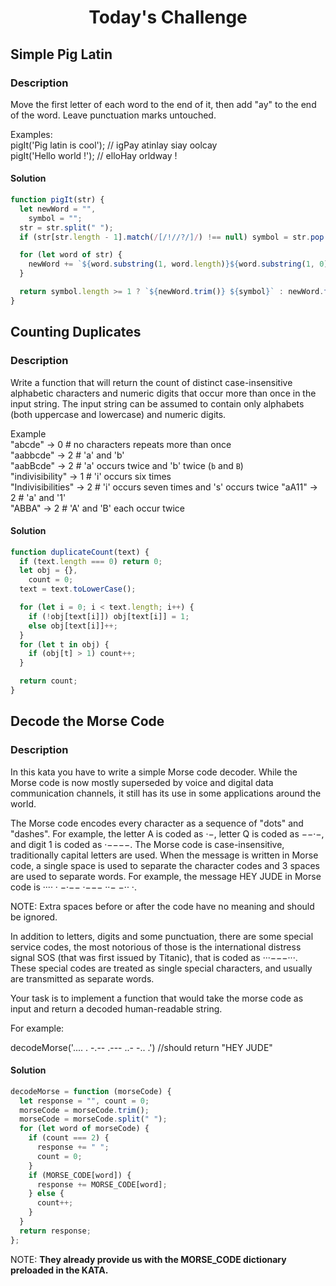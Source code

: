 # <center> Today's Challenge

## Simple Pig Latin

### Description

Move the first letter of each word to the end of it, then add "ay" to the end of the word. Leave punctuation marks untouched.
<br>

Examples: <br>
pigIt('Pig latin is cool'); // igPay atinlay siay oolcay<br>
pigIt('Hello world !'); // elloHay orldway !<br>

#### Solution

```js
function pigIt(str) {
  let newWord = "",
    symbol = "";
  str = str.split(" ");
  if (str[str.length - 1].match(/[/!//?/]/) !== null) symbol = str.pop();

  for (let word of str) {
    newWord += `${word.substring(1, word.length)}${word.substring(1, 0)}ay `;
  }

  return symbol.length >= 1 ? `${newWord.trim()} ${symbol}` : newWord.trim();
}
```

## Counting Duplicates

### Description

Write a function that will return the count of distinct case-insensitive alphabetic characters and numeric digits that occur more than once in the input string. The input string can be assumed to contain only alphabets (both uppercase and lowercase) and numeric digits.<br>

Example<br>
"abcde" -> 0 # no characters repeats more than once<br>
"aabbcde" -> 2 # 'a' and 'b'<br>
"aabBcde" -> 2 # 'a' occurs twice and 'b' twice (`b` and `B`)<br>
"indivisibility" -> 1 # 'i' occurs six times<br>
"Indivisibilities" -> 2 # 'i' occurs seven times and 's' occurs twice
"aA11" -> 2 # 'a' and '1'<br>
"ABBA" -> 2 # 'A' and 'B' each occur twice<br>

#### Solution

```js
function duplicateCount(text) {
  if (text.length === 0) return 0;
  let obj = {},
    count = 0;
  text = text.toLowerCase();

  for (let i = 0; i < text.length; i++) {
    if (!obj[text[i]]) obj[text[i]] = 1;
    else obj[text[i]]++;
  }
  for (let t in obj) {
    if (obj[t] > 1) count++;
  }

  return count;
}
```

## Decode the Morse Code

### Description
In this kata you have to write a simple Morse code decoder. While the Morse code is now mostly superseded by voice and digital data communication channels, it still has its use in some applications around the world.

The Morse code encodes every character as a sequence of "dots" and "dashes". For example, the letter A is coded as ·−, letter Q is coded as −−·−, and digit 1 is coded as ·−−−−. The Morse code is case-insensitive, traditionally capital letters are used. When the message is written in Morse code, a single space is used to separate the character codes and 3 spaces are used to separate words. For example, the message HEY JUDE in Morse code is ···· · −·−−   ·−−− ··− −·· ·.

NOTE: Extra spaces before or after the code have no meaning and should be ignored.

In addition to letters, digits and some punctuation, there are some special service codes, the most notorious of those is the international distress signal SOS (that was first issued by Titanic), that is coded as ···−−−···. These special codes are treated as single special characters, and usually are transmitted as separate words.

Your task is to implement a function that would take the morse code as input and return a decoded human-readable string.

For example:

decodeMorse('.... . -.--   .--- ..- -.. .')
//should return "HEY JUDE"
#### Solution

```js
decodeMorse = function (morseCode) {
  let response = "", count = 0;
  morseCode = morseCode.trim();
  morseCode = morseCode.split(" ");
  for (let word of morseCode) {
    if (count === 2) {
      response += " ";
      count = 0;
    }
    if (MORSE_CODE[word]) {
      response += MORSE_CODE[word];
    } else {
      count++;
    }
  }
  return response;
};
```
NOTE: <b>They already provide us with the MORSE_CODE dictionary preloaded in the KATA. </b>
